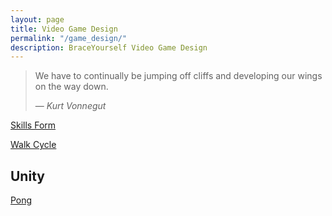 ```yaml
---
layout: page
title: Video Game Design
permalink: "/game_design/"
description: BraceYourself Video Game Design
---
```


> We have to continually be jumping off cliffs and developing our wings on the way down.
>
> &mdash; <cite>Kurt Vonnegut</cite>


[Skills Form](https://forms.gle/kiiMFLE8tqpJwEcv8)

[Walk Cycle](walk)

## Unity

[Pong](http://unity.grogansoft.com/beginners-guide-create-a-pong-clone-in-unity-part-1/)